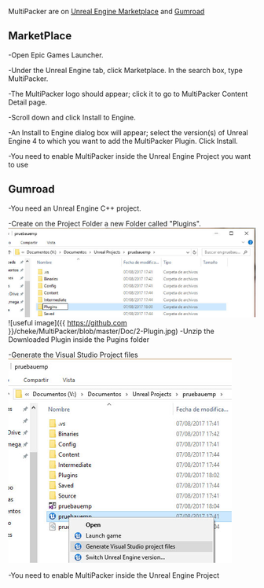 MultiPacker are on [Unreal Engine Marketplace](https://www.unrealengine.com/marketplace/multipacker-texture-and-material-packer?sessionInvalidated=true) and [Gumroad](https://gumroad.com/products/cYyEo/edit)
## MarketPlace
-Open Epic Games Launcher.

-Under the Unreal Engine tab, click Marketplace. In the search box, type MultiPacker.

-The MultiPacker logo should appear; click it to go to MultiPacker Content Detail page.

-Scroll down and click Install to Engine.

-An Install to Engine dialog box will appear; select the version(s) of Unreal Engine 4 to which you want to add the MultiPacker Plugin. Click Install.

-You need to enable MultiPacker inside the Unreal Engine Project you want to use
## Gumroad
-You need an Unreal Engine C++ project.

-Create on the Project Folder a new Folder called "Plugins".
![Image](https://github.com/cheke/MultiPacker/blob/master/Doc/2-Plugin.jpg)
![useful image]({{ https://github.com }}/cheke/MultiPacker/blob/master/Doc/2-Plugin.jpg)
-Unzip the Downloaded Plugin inside the Pugins folder

-Generate the Visual Studio Project files
![Image](https://github.com/cheke/MultiPacker/blob/master/Doc/4_generate.jpg)

-You need to enable MultiPacker inside the Unreal Engine Project
